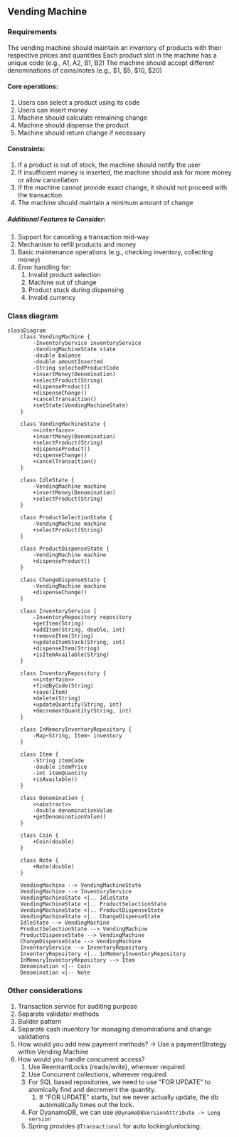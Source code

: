 ## Vending Machine 

### Requirements

The vending machine should maintain an inventory of products with their respective prices and quantities
Each product slot in the machine has a unique code (e.g., A1, A2, B1, B2)
The machine should accept different denominations of coins/notes (e.g., $1, $5, $10, $20)

#### Core operations:

1. Users can select a product using its code
2. Users can insert money
3. Machine should calculate remaining change
4. Machine should dispense the product
5. Machine should return change if necessary

#### Constraints:

1. If a product is out of stock, the machine should notify the user
2. If insufficient money is inserted, the machine should ask for more money or allow cancellation
3. If the machine cannot provide exact change, it should not proceed with the transaction
4. The machine should maintain a minimum amount of change

##### Additional Features to Consider:

1. Support for canceling a transaction mid-way
2. Mechanism to refill products and money
3. Basic maintenance operations (e.g., checking inventory, collecting money)
4. Error handling for:
   1. Invalid product selection 
   2. Machine out of change 
   3. Product stuck during dispensing 
   4. Invalid currency

### Class diagram

```mermaid
classDiagram
    class VendingMachine {
        -InventoryService inventoryService
        -VendingMachineState state
        -double balance
        -double amountInserted
        -String selectedProductCode
        +insertMoney(Denomination)
        +selectProduct(String)
        +dispenseProduct()
        +dispenseChange()
        +cancelTransaction()
        +setState(VendingMachineState)
    }

    class VendingMachineState {
        <<interface>>
        +insertMoney(Denomination)
        +selectProduct(String)
        +dispenseProduct()
        +dispenseChange()
        +cancelTransaction()
    }

    class IdleState {
        -VendingMachine machine
        +insertMoney(Denomination)
        +selectProduct(String)
    }

    class ProductSelectionState {
        -VendingMachine machine
        +selectProduct(String)
    }

    class ProductDispenseState {
        -VendingMachine machine
        +dispenseProduct()
    }

    class ChangeDispenseState {
        -VendingMachine machine
        +dispenseChange()
    }

    class InventoryService {
        -InventoryRepository repository
        +getItem(String)
        +addItem(String, double, int)
        +removeItem(String)
        +updateItemStock(String, int)
        +dispenseItem(String)
        +isItemAvailable(String)
    }

    class InventoryRepository {
        <<interface>>
        +findByCode(String)
        +save(Item)
        +delete(String)
        +updateQuantity(String, int)
        +decrementQuantity(String, int)
    }

    class InMemoryInventoryRepository {
        -Map~String, Item~ inventory
    }

    class Item {
        -String itemCode
        -double itemPrice
        -int itemQuantity
        +isAvailable()
    }

    class Denomination {
        <<abstract>>
        -double denominationValue
        +getDenominationValue()
    }

    class Coin {
        +Coin(double)
    }

    class Note {
        +Note(double)
    }

    VendingMachine --> VendingMachineState
    VendingMachine --> InventoryService
    VendingMachineState <|.. IdleState
    VendingMachineState <|.. ProductSelectionState
    VendingMachineState <|.. ProductDispenseState
    VendingMachineState <|.. ChangeDispenseState
    IdleState --> VendingMachine
    ProductSelectionState --> VendingMachine
    ProductDispenseState --> VendingMachine
    ChangeDispenseState --> VendingMachine
    InventoryService --> InventoryRepository
    InventoryRepository <|.. InMemoryInventoryRepository
    InMemoryInventoryRepository --> Item
    Denomination <|-- Coin
    Denomination <|-- Note
```

### Other considerations
1. Transaction service for auditing purpose
2. Separate validator methods
3. Builder pattern
4. Separate cash inventory for managing denominations and change validations
5. How would you add new payment methods? -> Use a paymentStrategy within Vending Machine
6. How would you handle concurrent access?
   1. Use ReentrantLocks (reads/write), wherever required.
   2. Use Concurrent collections, wherever required.
   3. For SQL based repositories, we need to use "FOR UPDATE" to atomically find and decrement the quantity.
      1. If "FOR UPDATE" starts, but we never actually update, the db automatically times out the lock.
   4. For DyanamoDB, we can use `@DynamoDBVersionAttribute -> Long version`
   5. Spring provides `@Transactional` for auto locking/unlocking.
